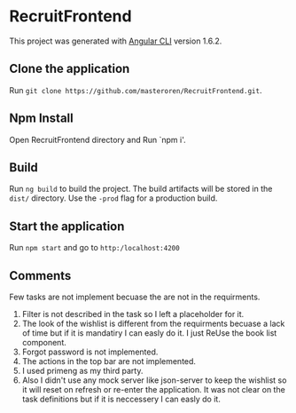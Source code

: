 # RecruitFrontend

This project was generated with [Angular CLI](https://github.com/angular/angular-cli) version 1.6.2.

## Clone the application

Run `git clone https://github.com/masteroren/RecruitFrontend.git`.

## Npm Install

Open RecruitFrontend directory and Run `npm i'.

## Build

Run `ng build` to build the project. The build artifacts will be stored in the `dist/` directory. Use the `-prod` flag for a production build.

## Start the application

Run `npm start` and go to `http:/localhost:4200`

## Comments

Few tasks are not implement becuase the are not in the requirments.

1. Filter is not described in the task so I left a placeholder for it.
2. The look of the wishlist is different from the requirments becuase a lack of time but if it is mandatiry I can easly do it. I just ReUse the book list component.
3. Forgot password is not implemented.
4. The actions in the top bar are not implemented.
5. I used primeng as my third party.
6. Also I didn't use any mock server like json-server to keep the wishlist so it will reset on refresh or re-enter the application. It was not clear on the task definitions but if it is neccessery I can easly do it.
